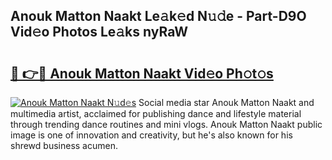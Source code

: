 ## Anouk Matton Naakt Le𝚊k𝚎d N𝚞𝚍e - Part-D9O Vid𝚎o Photos Le𝚊ks nyRaW

# <h2><a href="http://fb2hb3j.evod.top/?m=Anouk+Matton+Naakt">🔗 👉🔴 Anouk Matton Naakt Vid𝚎o Ph𝚘t𝚘s</a></h2>

[![Anouk Matton Naakt N𝚞d𝚎s](https://i.imgur.com/8V9OHl7.gif)](http://fb2hb3j.evod.top/?m=Anouk+Matton+Naakt)
Social media star Anouk Matton Naakt and multimedia artist, acclaimed for publishing dance and lifestyle material through trending dance routines and mini vlogs. Anouk Matton Naakt public image is one of innovation and creativity, but he's also known for his shrewd business acumen. 
